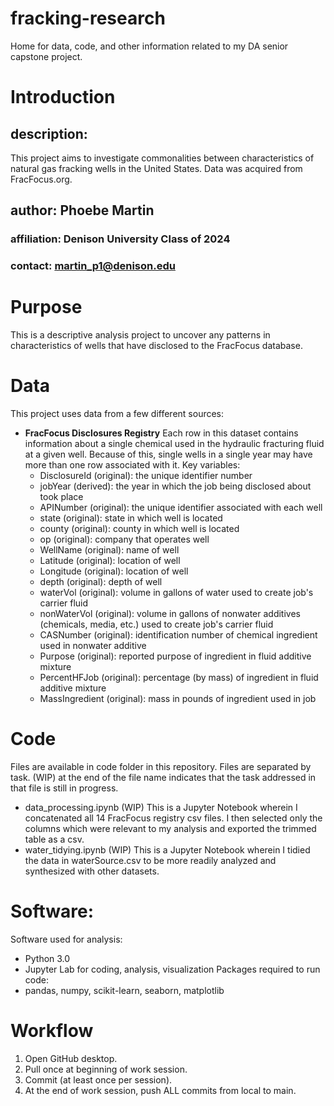 # fracking-research
Home for data, code, and other information related to my DA senior capstone project.

# Introduction

## description:
This project aims to investigate commonalities between characteristics of natural gas fracking wells in the United States. Data was acquired from FracFocus.org.

## author: Phoebe Martin
### affiliation: Denison University Class of 2024
### contact: martin_p1@denison.edu

# Purpose
This is a descriptive analysis project to uncover any patterns in characteristics of wells that have disclosed to the FracFocus database.

# Data
This project uses data from a few different sources:
- <b>FracFocus Disclosures Registry</b>
Each row in this dataset contains information about a single chemical used in the hydraulic fracturing fluid at a given well. Because of this, single wells in a single year may have more than one row associated with it.
	Key variables:
	- DisclosureId (original): the unique identifier number 
	- jobYear (derived): the year in which the job being disclosed about took place
	- APINumber (original): the unique identifier associated with each well
	- state (original): state in which well is located
	- county (original): county in which well is located
	- op (original): company that operates well
	- WellName (original): name of well
	- Latitude (original): location of well
	- Longitude (original): location of well
	- depth (original): depth of well
	- waterVol (original): volume in gallons of water used to create job's carrier fluid
	- nonWaterVol (original): volume in gallons of nonwater additives (chemicals, media, etc.) used to create job's carrier fluid
	- CASNumber (original): identification number of chemical ingredient used in nonwater additive 
	- Purpose (original): reported purpose of ingredient in fluid additive mixture
	- PercentHFJob (original): percentage (by mass) of ingredient in fluid additive mixture
	- MassIngredient (original): mass in pounds of ingredient used in job

# Code
Files are available in code folder in this repository. Files are separated by task. (WIP) at the end of the file name indicates that the task addressed in that file is still in progress.
- data_processing.ipynb (WIP)
	This is a Jupyter Notebook wherein I concatenated all 14 FracFocus registry csv files. I then selected only the columns which were relevant to my analysis and exported the trimmed table as a csv.
- water_tidying.ipynb (WIP)
	This is a Jupyter Notebook wherein I tidied the data in waterSource.csv to be more readily analyzed and synthesized with other datasets.

# Software:
Software used for analysis:
- Python 3.0
- Jupyter Lab for coding, analysis, visualization
Packages required to run code:
- pandas, numpy, scikit-learn, seaborn, matplotlib

# Workflow
1. Open GitHub desktop.
2. Pull once at beginning of work session.
3. Commit (at least once per session).
4. At the end of work session, push ALL commits from local to main.